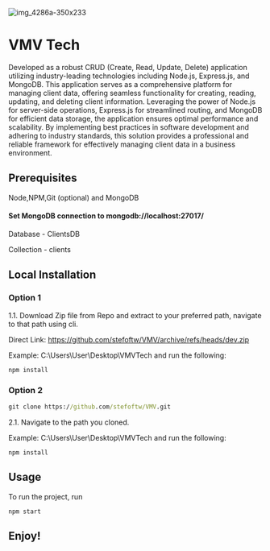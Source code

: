

![img_4286a-350x233](https://ai-logogenerator-app.ucraft.ai/_next/image?url=https%3A%2F%2Fstatic.ucraft.ai%2Ffs%2Flogos%2Fpng%2F13cdd648-eece-469a-8eb6-73bf9210ce7e%2Fhorizontal%2F93c2f63b-c5b7-45c9-95c1-2126393ef691.png&w=640&q=75)


#  VMV Tech

Developed as a robust CRUD (Create, Read, Update, Delete) application utilizing industry-leading technologies including Node.js, Express.js, and MongoDB. This application serves as a comprehensive platform for managing client data, offering seamless functionality for creating, reading, updating, and deleting client information. Leveraging the power of Node.js for server-side operations, Express.js for streamlined routing, and MongoDB for efficient data storage, the application ensures optimal performance and scalability. By implementing best practices in software development and adhering to industry standards, this solution provides a professional and reliable framework for effectively managing client data in a business environment.

## Prerequisites

Node,NPM,Git (optional) and MongoDB

####  Set MongoDB connection to mongodb://localhost:27017/
Database - ClientsDB

Collection - clients

## Local Installation



### Option 1

1.1. Download Zip file from Repo and extract to your preferred path, navigate to that path using cli. 

Direct Link: https://github.com/stefoftw/VMV/archive/refs/heads/dev.zip

Example: C:\Users\User\Desktop\VMVTech and run the following:
```npm
npm install
```


### Option 2

```cmd
git clone https://github.com/stefoftw/VMV.git
```

2.1. Navigate to the path you cloned.

Example: C:\Users\User\Desktop\VMVTech and run the following:

```npm
npm install
```
## Usage
To run the project, run
```node
npm start
```

## Enjoy!
